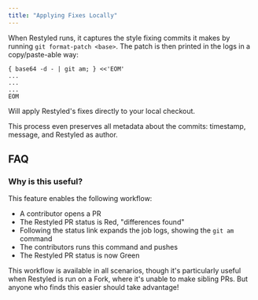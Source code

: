 ```yaml
---
title: "Applying Fixes Locally"
---
```


When Restyled runs, it captures the style fixing commits it makes by running
`git format-patch <base>`. The patch is then printed in the logs in a
copy/paste-able way:

```console
{ base64 -d - | git am; } <<'EOM'
...
...
...
EOM
```

Will apply Restyled's fixes directly to your local checkout.

This process even preserves all metadata about the commits: timestamp, message,
and Restyled as author.

## FAQ

### Why is this useful?

This feature enables the following workflow:

- A contributor opens a PR
- The Restyled PR status is Red, "differences found"
- Following the status link expands the job logs, showing the `git am` command
- The contributors runs this command and pushes
- The Restyled PR status is now Green

This workflow is available in all scenarios, though it's particularly useful
when Restyled is run on a Fork, where it's unable to make sibling PRs. But
anyone who finds this easier should take advantage!
